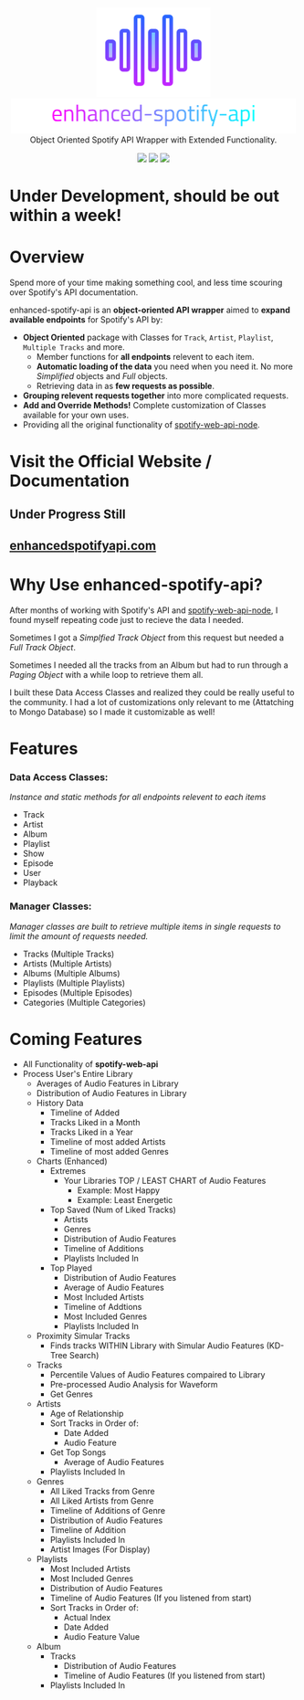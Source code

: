 <div align="center">
    <img width="200px" src="./documentation/logo.svg"/>
</div>
<div align="center" style="margin-bottom: 0px;">
    <img width="500px" src="./documentation/title.svg"/>
</div>
<p align="center" style="margin-top: 0px">Object Oriented Spotify API Wrapper with Extended Functionality.<p>
<p align="center" style="margin: 0 auto; margin-top: 15px; max-width: 600px">
    <a href="https://melophile.org"><img src="https://img.shields.io/npm/v/enhanced-spotify-api"></a>
    <a href="#"><img src="https://img.shields.io/npm/dt/enhanced-spotify-api"/></a>
    <a href="https://melophile.org"><img src="https://img.shields.io/github/issues-raw/andyruwruw/enhanced-spotify-api"></a>
</p>

# Under Development, should be out within a week!

# Overview

Spend more of your time making something cool, and less time scouring over Spotify's API documentation.

enhanced-spotify-api is an **object-oriented API wrapper** aimed to **expand available endpoints** for Spotify's API by:

- **Object Oriented** package with Classes for `Track`, `Artist`, `Playlist`, `Multiple Tracks` and more.
    - Member functions for **all endpoints** relevent to each item.
    - **Automatic loading of the data** you need when you need it. No more *Simplified* objects and *Full* objects.
    - Retrieving data in as **few requests as possible**.
- **Grouping relevent requests together** into more complicated requests.
- **Add and Override Methods!** Complete customization of Classes available for your own uses. 
- Providing all the original functionality of [spotify-web-api-node](https://github.com/thelinmichael/spotify-web-api-node).

# Visit the Official Website / Documentation
## Under Progress Still
## [enhancedspotifyapi.com](enhancedspotifyapi.com)


# Why Use enhanced-spotify-api?

After months of working with Spotify's API and [spotify-web-api-node](https://github.com/thelinmichael/spotify-web-api-node), I found myself repeating code just to recieve the data I needed.

Sometimes I got a *Simplfied Track Object* from this request but needed a *Full Track Object*. 

Sometimes I needed all the tracks from an Album but had to run through a *Paging Object* with a while loop to retrieve them all.

I built these Data Access Classes and realized they could be really useful to the community. I had a lot of customizations only relevant to me (Attatching to Mongo Database) so I made it customizable as well!

# Features

### Data Access Classes:

*Instance and static methods for all endpoints relevent to each items*

- Track
- Artist
- Album
- Playlist
- Show
- Episode
- User
- Playback


### Manager Classes:

*Manager classes are built to retrieve multiple items in single requests to limit the amount of requests needed.*

- Tracks (Multiple Tracks) 
- Artists (Multiple Artists)
- Albums (Multiple Albums)
- Playlists (Multiple Playlists)
- Episodes (Multiple Episodes)
- Categories (Multiple Categories)


# Coming Features
- All Functionality of **spotify-web-api**
- Process User's Entire Library
    - Averages of Audio Features in Library
    - Distribution of Audio Features in Library
    - History Data
        - Timeline of Added
        - Tracks Liked in a Month
        - Tracks Liked in a Year
        - Timeline of most added Artists
        - Timeline of most added Genres
    - Charts (Enhanced)
        - Extremes
            - Your Libraries TOP / LEAST CHART of Audio Features
                - Example: Most Happy
                - Example: Least Energetic
        - Top Saved (Num of Liked Tracks) 
            - Artists
            - Genres
            - Distribution of Audio Features
            - Timeline of Additions
            - Playlists Included In
        - Top Played
            - Distribution of Audio Features
            - Average of Audio Features
            - Most Included Artists
            - Timeline of Addtions
            - Most Included Genres
            - Playlists Included In
    - Proximity Simular Tracks
        - Finds tracks WITHIN Library with Simular Audio Features (KD-Tree Search)
    - Tracks
        - Percentile Values of Audio Features compaired to Library
        - Pre-processed Audio Analysis for Waveform
        - Get Genres
    - Artists
        - Age of Relationship
        - Sort Tracks in Order of:
            - Date Added
            - Audio Feature
        - Get Top Songs
            - Average of Audio Features
        - Playlists Included In
    - Genres
        - All Liked Tracks from Genre
        - All Liked Artists from Genre
        - Timeline of Additions of Genre
        - Distribution of Audio Features
        - Timeline of Addition
        - Playlists Included In
        - Artist Images (For Display)
    - Playlists
        - Most Included Artists
        - Most Included Genres
        - Distribution of Audio Features
        - Timeline of Audio Features (If you listened from start)
        - Sort Tracks in Order of:
            - Actual Index
            - Date Added
            - Audio Feature Value
    - Album
        - Tracks
            - Distribution of Audio Features
            - Timeline of Audio Features (If you listened from start)
        - Playlists Included In
